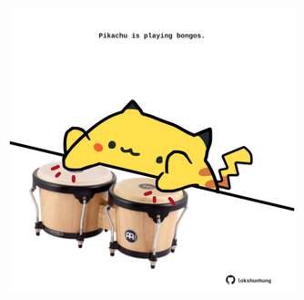 <!-- built at 30/09/2022, 15:03:02 UTC -->
<p align="center">
  <img width="500" height="500" src="./ReadmeImage.svg">
</p>
